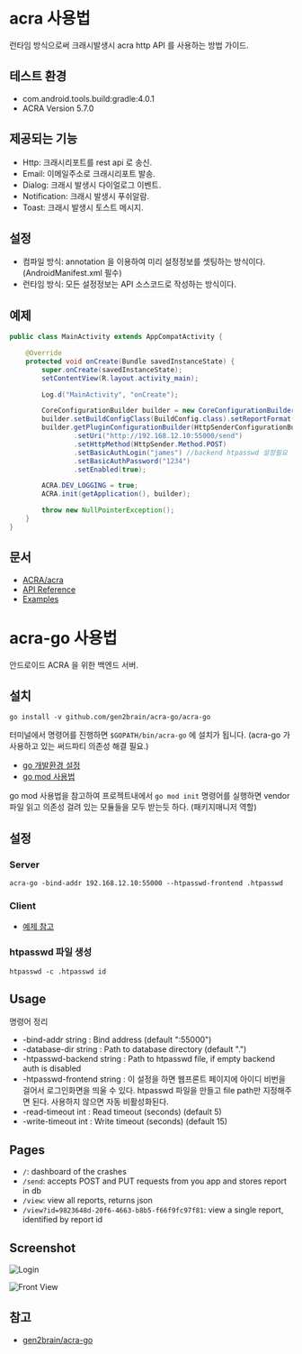 # acra 사용법

런타임 방식으로써 크래시발생시 acra http API 를 사용하는 방법 가이드.

## 테스트 환경

* com.android.tools.build:gradle:4.0.1
* ACRA Version 5.7.0

## 제공되는 기능

* Http: 크래시리포트를 rest api 로 송신.
* Email: 이메일주소로 크래시리포트 발송.
* Dialog: 크래시 발생시 다이얼로그 이벤트.
* Notification: 크래시 발생시 푸쉬알람.
* Toast: 크래시 발생시 토스트 메시지.

## 설정

* 컴파일 방식: annotation 을 이용하여 미리 설정정보를 셋팅하는 방식이다.(AndroidManifest.xml 필수)
* 런타임 방식: 모든 설정정보는 API 소스코드로 작성하는 방식이다.

## 예제

```java
public class MainActivity extends AppCompatActivity {

    @Override
    protected void onCreate(Bundle savedInstanceState) {
        super.onCreate(savedInstanceState);
        setContentView(R.layout.activity_main);

        Log.d("MainActivity", "onCreate");

        CoreConfigurationBuilder builder = new CoreConfigurationBuilder(this);
        builder.setBuildConfigClass(BuildConfig.class).setReportFormat(StringFormat.JSON);
        builder.getPluginConfigurationBuilder(HttpSenderConfigurationBuilder.class)
                .setUri("http://192.168.12.10:55000/send")
                .setHttpMethod(HttpSender.Method.POST)
                .setBasicAuthLogin("james") //backend htpasswd 설정필요
                .setBasicAuthPassword("1234")
                .setEnabled(true);

        ACRA.DEV_LOGGING = true;
        ACRA.init(getApplication(), builder);

        throw new NullPointerException();
    }
}
```

## 문서

* [ACRA/acra](https://github.com/ACRA/acra)
* [API Reference](https://github.com/ACRA/acra/wiki)
* [Examples](https://github.com/ACRA/acra/wiki/Examples)

# acra-go 사용법

안드로이드 ACRA 을 위한 백엔드 서버.

## 설치

```
go install -v github.com/gen2brain/acra-go/acra-go
```

터미널에서 명령어를 진행하면 `$GOPATH/bin/acra-go` 에 설치가 됩니다.
(acra-go 가 사용하고 있는 써드파티 의존성 해결 필요.)

* [go 개발환경 설정](https://github.com/jameschun7/document/blob/main/golang/golang-develop-env.md)
* [go mod 사용법](https://github.com/jameschun7/document/blob/main/golang/golang-develop-env.md)

go mod 사용법을 참고하여 프로젝트내에서 `go mod init` 명령어를 실행하면 vendor 파일 읽고 의존성 걸려 있는 모듈들을 모두 받는듯 하다. (패키지매니저 역할)

## 설정

### Server

```
acra-go -bind-addr 192.168.12.10:55000 --htpasswd-frontend .htpasswd
```

### Client

* [예제 참고](#예제)

### htpasswd 파일 생성
```
htpasswd -c .htpasswd id
```

## Usage
명령어 정리
* -bind-addr string : Bind address (default ":55000")
* -database-dir string : Path to database directory (default ".")
* -htpasswd-backend string : Path to htpasswd file, if empty backend auth is disabled
* -htpasswd-frontend string : 이 설정을 하면 웹프론트 페이지에 아이디 비번을 걸어서 로그인화면을 띄울 수 있다. htpasswd 파일을 만들고 file path만 지정해주면 된다. 사용하지 않으면 자동 비활성화된다.
* -read-timeout int : Read timeout (seconds) (default 5)
* -write-timeout int : Write timeout (seconds) (default 15)

## Pages

* `/`: dashboard of the crashes
* `/send`: accepts POST and PUT requests from you app and stores report in db
* `/view`: view all reports, returns json
* `/view?id=9823648d-20f6-4663-b8b5-f66f9fc97f81`: view a single report, identified by report id

## Screenshot

![Login](https://user-images.githubusercontent.com/20632507/115683507-7bf26280-a391-11eb-96c1-160db3df183d.gif)

![Front View](https://user-images.githubusercontent.com/20632507/115683529-844a9d80-a391-11eb-94b5-0fa76288eccf.gif)

## 참고
* [gen2brain/acra-go](https://github.com/gen2brain/acra-go)